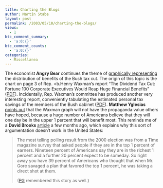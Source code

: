 ```yaml
---
title: Charting the Blogs
author: Martin Stabe
layout: post
permalink: /2003/05/10/charting-the-blogs/
views:
  - 1
btc_comment_summary:
  - 'a:0:{}'
btc_comment_counts:
  - 'a:0:{}'
categories:
  - Miscellanea
---
```

The economist **Angry Bear** continues the theme of <a href="http://angrybear.blogspot.com/2003_05_04_angrybear_archive.html#94073319" target="_top">graphically representing</a> the distribution of benefits of the Bush tax cut. The origin of this topic is the chart on page 3 of Rep. <b.Henry Waxman</b>&#8216;s report &#8220;The Dividend Tax Cut: Fortune 100 Corporate Executives Would Reap Huge Financial Benefits&#8221; (<a href="http://www.house.gov/reform/min/pdfs/pdf_inves/pdf_admin_dividend_tax_cut_executives_rep.pdf" target="_blank">PDF</a>). Incidentally, Rep. Waxman&#8217;s committee has produced another very interesting report, conveniently tabulating the estimated personal tax savings of the members of the Bush cabinet (<a href="http://www.house.gov/reform/min/pdfs/pdf_inves/pdf_admin_tax_plan_thomas_cabinet_analysis.pdf" target="_blank">PDF</a>). **Matthew Yglesias** <a href="http://www.matthewyglesias.com/archives/000398.html#000398" target="_top">points out</a> that the Waxman graph will not have the propaganda value others have hoped, because a huge number of Americans believe that they will one day be in the upper 1 percent that will benefit most. This reminds me of a **David Brooks** <a href="http://www.nytimes.com/2003/01/12/opinion/12BROO.html?ex=1052712000&#038;en=a709bd5038a5c3ea&#038;ei=5070" target="_top">article</a> a few months ago, which explains why this sort of argumentation doesn&#8217;t work in the United States:  


> The most telling polling result from the 2000 election was from a Time magazine survey that asked people if they are in the top 1 percent of earners. Nineteen percent of Americans say they are in the richest 1 percent and a further 20 percent expect to be someday. So right away you have 39 percent of Americans who thought that when Mr. Gore savaged a plan that favored the top 1 percent, he was taking a direct shot at them.</p>
([PG][1] remembered this story as well.)

 [1]: http://bertrandrussell.blogspot.com/2003_01_12_bertrandrussell_archive.html#87316969